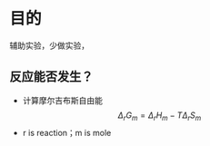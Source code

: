 # 目的
辅助实验，少做实验，

## 反应能否发生？
- 计算摩尔吉布斯自由能
    $$ \Delta_rG_m=\Delta_rH_m -T\Delta_rS_m $$
- r is reaction；m is mole
